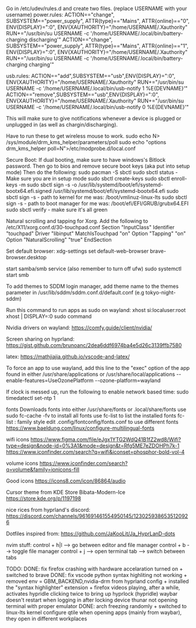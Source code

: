 Go in /etc/udev/rules.d and create two files. (replace USERNAME with your username)
power.rules:
ACTION=="change", SUBSYSTEM=="power_supply", ATTR{type}=="Mains", ATTR{online}=="0", ENV{DISPLAY}=":0", ENV{XAUTHORITY}="/home/USERNAME/.Xauthority" RUN+="/usr/bin/su USERNAME -c '/home/USERNAME/.local/bin/battery-charging discharging'"
ACTION=="change", SUBSYSTEM=="power_supply", ATTR{type}=="Mains", ATTR{online}=="1", ENV{DISPLAY}=":0", ENV{XAUTHORITY}="/home/USERNAME/.Xauthority" RUN+="/usr/bin/su USERNAME -c '/home/USERNAME/.local/bin/battery-charging charging'"

usb.rules:
ACTION=="add",SUBSYSTEM=="usb",ENV{DISPLAY}=":0", ENV{XAUTHORITY}="/home/USERNAME/.Xauthority" RUN+="/usr/bin/su USERNAME -c '/home/USERNAME/.local/bin/usb-notify 1 %E{DEVNAME}'"
ACTION=="remove",SUBSYSTEM=="usb",ENV{DISPLAY}=":0", ENV{XAUTHORITY}="/home/USERNAME/.Xauthority" RUN+="/usr/bin/su USERNAME -c '/home/USERNAME/.local/bin/usb-notify 0 %E{DEVNAME}'"

This will make sure to give notifications whenever a device is plugged or unplugged in (as well as chargin/discharging).

Have to run these to get wireless mouse to work.
sudo echo N> /sys/module/drm_kms_helper/parameters/poll
sudo echo "options drm_kms_helper poll=N">/etc/modprobe.d/local.conf

Secure Boot:
If dual booting, make sure to have windows's Bitlock password.
Then go to bios and remove secure boot keys (aka put into setup mode)
Then do the following:
sudo pacman -S sbctl
sudo sbctl status - Make sure you are in setup mode
sudo sbctl create-keys
sudo sbctl enroll-keys -m
sudo sbctl sign -s -o /usr/lib/systemd/boot/efi/systemd-bootx64.efi.signed /usr/lib/systemd/boot/efi/systemd-bootx64.efi
sudo sbctl sign -s <path-to-kernel> - path to kernel for me was: /boot/vmlinuz-linux-lts
sudo sbctl sign -s <path-to-boot-manager> - path to boot manager for me was: /boot/efi/EFI/GRUB/grubx64.EFI
sudo sbctl verify - make sure it's all green

Natural scrolling and tapping for Xorg.
Add the following to /etc/X11/xorg.conf.d/30-touchpad.conf
Section "InputClass"
Identifier "touchpad"
Driver "libinput"
MatchIsTouchpad "on"
Option "Tapping" "on"
Option "NaturalScrolling" "true"
EndSection

Set default browser:
xdg-settings set default-web-browser brave-browser.desktop

start samba/smb service (also remember to turn off ufw)
sudo systemctl start smb

To add themes to SDDM login manager, add theme name to the themes parameter
in /usr/lib/sddm/sddm.conf.d/default.conf (e.g tokyo-night-sddm)

Run this command to run apps as sudo on wayland:
xhost si:localuser:root
xhost | DISPLAY=:0 sudo command

Nvidia drivers on wayland: https://comfy.guide/client/nvidia/

Screen sharing on hyprland:
https://gist.github.com/brunoanc/2dea6ddf6974ba4e5d26c3139ffb7580

latex:
https://mathjiajia.github.io/vscode-and-latex/

To force an app to use wayland, add this line to the "exec" option of the app
found in either /usr/share/applications or /usr/share/local/applications
--enable-features=UseOzonePlatform --ozone-platform=wayland

If clock is messed up, run the following to enable network based time:
sudo timedatectl set-ntp 1

fonts
Downloads fonts into either /usr/share/fonts or .local/share/fonts
use sudo fc-cache -fv to install all fonts
use fc-list to list the installed fonts
fc-list : family style
edit .config/fontconfig/fonts.conf to use different fonts
https://www.baeldung.com/linux/configure-multilingual-fonts

wifi icons
https://www.figma.com/file/eJgx1YTG2WdQ41B1fZ2wd8/Wifi?type=design&node-id=0%3A1&mode=design&t=Rfg5ME7eZDOHPh7k-1
https://www.iconfinder.com/search?q=wifi&iconset=phosphor-bold-vol-4

volume icons
https://www.iconfinder.com/search?q=volume&family=ionicons-fill

Good icons
https://icons8.com/icon/86864/audio

Cursor theme from KDE Store
Bibata-Modern-Ice https://store.kde.org/p/1197198

nice rices from hyprland's discord:
https://discord.com/channels/961691461554950145/1230259386535120926

Dotfiles inspired from:
https://github.com/JaKooLit/Ja_HyprLanD-dots

nvim stuff:
control + h|l --> go between editor and file manager
control + b --> toggle file manager
control + j --> open terminal
tab --> switch between tabs

TODO:
DONE: fix firefox crashing with hardware accelaration turned on + switched to brave
DONE: fix vscode python syntax highliting not working + removed env = GBM_BACKEND,nvidia-drm from hyprland config + installed the "syntax highlighter" extension + firefox videos playing, after a while, activates hypridle
clicking twice to bring up hyprlock (hypridle)
waybar doesn't restart when logging in after locking device
thunar not opening terminal with proper emulator
DONE: arch freezing randomly + switched to linux-lts kernel
configure qtile
when opening apps (mainly from waybar), they open in different workplaces
